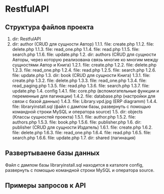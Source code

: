 # RestfulAPI
## Структура файлов проекта

1. dir: RestfulAPI
  1. dir: author (CRUD для сущности Автор)
    1.1.1. file: create.php
    1.1.2. file: delete.php
    1.1.3. file: read_one.php
    1.1.4. file: read.php
    1.1.5. file: search.php
    1.1.6. file: update.php
  1.2. dir: authors (CRUD для сущности Авторы, через которую реализована связь многие ко многим между сущностями Автор и Книга)
    1.2.1. file: create.php
    1.2.2. file: delete.php
    1.2.3. file: read_one.php
    1.2.4. file: read.php
    1.2.5. file: search.php
    1.2.6. file: update.php
  1.3. dir: book (CRUD для сущности Книга)
1.3.1. file: create.php
1.3.2. file: delete.php
1.3.3. file: read_one.php
1.3.4. file: read_paging.php
1.3.5. file: read.php
1.3.6. file: search.php
1.3.7. file: update.php
1.4. config
1.4.1. file: core.php (вспомогательные функции и переменные для пагинации)
1.4.2. file: database.php (настройки для связи с базой данных)
1.4.3. file: Library.vpd.jpg (ERP diagramm)
1.4.4. file: libraryinstall.sql (файл с дампом базы, развернуть с помощью командной строки MySQL и оператора source)
1.5. dir: objects (Классы сущностей проекта)
1.5.1. file: author.php
1.5.2. file: authors.php
1.5.3. file: book.php
1.5.6. file: publisher.php
1.6. dir: publisher (CRUD для сущности Издатель)
1.6.1. file: create.php
1.6.2. file: delete.php
1.6.3. file: read_one.php
1.6.4. file: read.php
1.6.5. file: search.php
1.6.6. file: update.php
1.7. dir: shared (пагинация)

## Развертываене базы данных

Файл с дампом базы libraryinstall.sql находится в каталоге config, развернуть с помощью командной строки MySQL и оператора source.

## Примеры запросов к API
